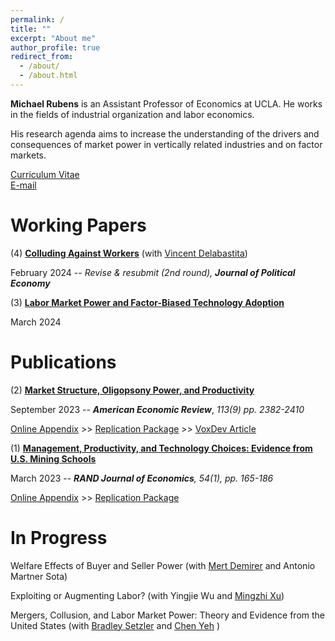 ```yaml
---
permalink: /
title: ""
excerpt: "About me"
author_profile: true
redirect_from: 
  - /about/
  - /about.html
---
```

**Michael Rubens** is an Assistant Professor of Economics at UCLA. He works in the fields of industrial organization and labor economics. 

His research agenda aims to increase the understanding of the drivers and consequences of market power in vertically related industries and on factor markets.  

[Curriculum Vitae](/files/cv_michaelrubens.pdf)  
[E-mail](mailto:rubens@econ.ucla.edu)

Working Papers
======

(4) **[Colluding Against Workers](/files/delabastita_rubens_feb2024.pdf)**  (with [Vincent Delabastita](https://sites.google.com/view/vincentdelabastita/home))

February 2024  --  _Revise & resubmit (2nd round), **Journal of Political Economy**_

(3) **[Labor Market Power and Factor-Biased Technology Adoption](/files/Techadoption_paper.pdf)** 

March 2024    


Publications
======

(2) **[Market Structure, Oligopsony Power, and Productivity](/files/AER_2021_0383_main.pdf)**

September 2023  --  _**American Economic Review**_, _113(9) pp. 2382-2410_

[Online Appendix](/files/AER_2021_0383_appendix.pdf)  >>   [Replication Package](https://www.openicpsr.org/openicpsr/project/186041/version/V1/view) >> [VoxDev Article](https://voxdev.org/topic/agriculture/dominant-buyers-and-rural-development-evidence-china)


(1) **[Management, Productivity, and Technology Choices: Evidence from U.S. Mining Schools](/files/RJE_MS202112696_final.pdf)**

March 2023 -- _**RAND Journal of Economics**, 54(1), pp. 165-186_ 

[Online Appendix](/files/mining_schools_online_appendix.pdf) >>  [Replication Package](https://github.com/michaelrubens/miningschools)



In Progress
======

Welfare Effects of Buyer and Seller Power (with [Mert Demirer](https://www.mertdemirer.com/) and Antonio Martner Sota)

Exploiting or Augmenting Labor? (with Yingjie Wu and [Mingzhi Xu](https://www.mingzhixu.com/))

Mergers, Collusion, and Labor Market Power: Theory and Evidence from the United States (with [Bradley Setzler](https://www.bradleysetzler.com/) and [Chen Yeh](https://sites.google.com/site/chenyeh/) )


